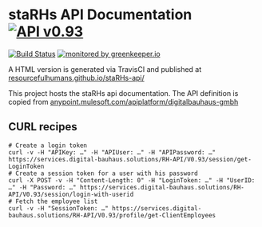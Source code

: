 # staRHs API Documentation [![API v0.93](https://img.shields.io/badge/API-v0.93-blue.svg)](http://resourcefulhumans.github.io/staRHs-api/)

[![Build Status](https://travis-ci.org/ResourcefulHumans/staRHs-api.svg?branch=master)](https://travis-ci.org/ResourcefulHumans/staRHs-api)
[![monitored by greenkeeper.io](https://img.shields.io/badge/greenkeeper.io-monitored-brightgreen.svg)](http://greenkeeper.io/)

A HTML version is generated via TravisCI and published at [resourcefulhumans.github.io/staRHs-api/](http://resourcefulhumans.github.io/staRHs-api/)

This project hosts the staRHs api documentation. The API definition is copied from [anypoint.mulesoft.com/apiplatform/digitalbauhaus-gmbh](https://anypoint.mulesoft.com/apiplatform/digitalbauhaus-gmbh/#/portals/organiz18/pages/54810)

## CURL recipes

    # Create a login token 
    curl -v -H "APIKey: …" -H "APIUser: …" -H "APIPassword: …" https://services.digital-bauhaus.solutions/RH-API/V0.93/session/get-LoginToken
    # Create a session token for a user with his password
    curl -X POST -v -H "Content-Length: 0" -H "LoginToken: …" -H "UserID: …" -H "Password: …" https://services.digital-bauhaus.solutions/RH-API/V0.93/session/login-with-userid
    # Fetch the employee list
    curl -v -H "SessionToken: …" https://services.digital-bauhaus.solutions/RH-API/V0.93/profile/get-ClientEmployees

